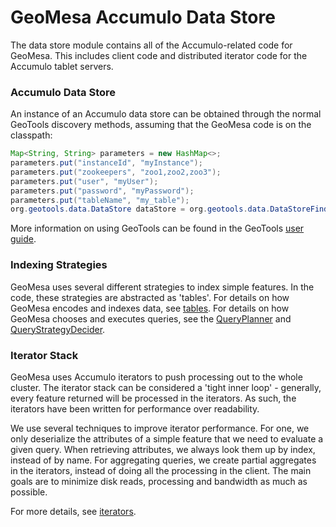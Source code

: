 # GeoMesa Accumulo Data Store

The data store module contains all of the Accumulo-related code for GeoMesa. This includes client code and
distributed iterator code for the Accumulo tablet servers.

### Accumulo Data Store

An instance of an Accumulo data store can be obtained through the normal GeoTools discovery methods, assuming
that the GeoMesa code is on the classpath:

```java
Map<String, String> parameters = new HashMap<>;
parameters.put("instanceId", "myInstance");
parameters.put("zookeepers", "zoo1,zoo2,zoo3");
parameters.put("user", "myUser");
parameters.put("password", "myPassword");
parameters.put("tableName", "my_table");
org.geotools.data.DataStore dataStore = org.geotools.data.DataStoreFinder.getDataStore(parameters);
```

More information on using GeoTools can be found in the GeoTools [user guide](http://docs.geotools.org/stable/userguide/).

### Indexing Strategies

GeoMesa uses several different strategies to index simple features. In the code, these strategies are
abstracted as 'tables'. For details on how GeoMesa encodes and indexes data, see
[tables](src/main/scala/org/locationtech/geomesa/accumulo/data/tables). For details on how GeoMesa
chooses and executes queries, see the [QueryPlanner](src/main/scala/org/locationtech/geomesa/accumulo/index/QueryPlanner.scala)
and [QueryStrategyDecider](src/main/scala/org/locationtech/geomesa/accumulo/index/QueryStrategyDecider.scala).

### Iterator Stack

GeoMesa uses Accumulo iterators to push processing out to the whole cluster. The iterator stack can be considered
a 'tight inner loop' - generally, every feature returned will be processed in the iterators. As such,
the iterators have been written for performance over readability.

We use several techniques to improve iterator performance. For one, we only deserialize the attributes of a
simple feature that we need to evaluate a given query. When retrieving attributes, we always look them up
by index, instead of by name. For aggregating queries, we create partial aggregates in the iterators, instead
of doing all the processing in the client. The main goals are to minimize disk reads, processing and bandwidth
as much as possible.

For more details, see [iterators](src/main/scala/org/locationtech/geomesa/accumulo/iterators).